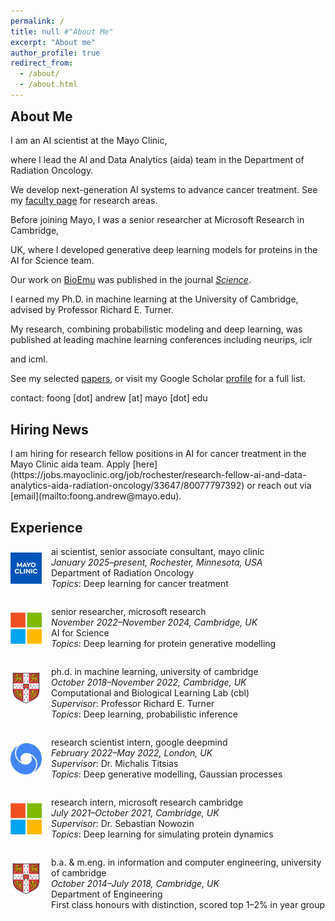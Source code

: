 ```yaml
---
permalink: /
title: null #"About Me"
excerpt: "About me"
author_profile: true
redirect_from:
  - /about/
  - /about.html
---
```


<style>
  .page__title {
    display: none;
  }
</style>

<h2 style = "margin-top: 0em;">About Me</h2>

I am an AI scientist at the 
Mayo Clinic,
<!-- <a href="https://www.mayoclinic.org">Mayo Clinic</a>,  -->
where I lead the AI and Data Analytics 
(<span class="small-caps">aida</span>)
team in the 
Department of Radiation Oncology.
<!-- [Department of Radiation Oncology](https://www.mayoclinic.org/departments-centers/radiation-oncology/home/orc-20188588). -->
We develop next-generation 
AI
systems to advance cancer treatment.
See my [faculty page](https://www.mayo.edu/research/faculty/foong-andrew-ph-d/bio-20583559) for research areas.

Before joining Mayo, I was a senior researcher
at
Microsoft Research in Cambridge,
<!-- <a href= "https://www.microsoft.com/en-us/research/lab/microsoft-research-cambridge/">Microsoft Research</a> in Cambridge, -->
UK,
where I developed generative deep learning models for proteins in the 
AI for Science team.
<!-- [AI for Science team](https://www.microsoft.com/en-us/research/lab/microsoft-research-ai4science/). -->
Our work on
<a href="https://www.microsoft.com/en-us/research/video/scalable-emulation-of-protein-equilibrium-ensembles-with-bioemu/" >BioEmu</a>
was published in the journal [*Science*](https://www.science.org/doi/10.1126/science.adv9817).

I earned my 
Ph.D.
in machine learning
at the
University of Cambridge, advised by 
Professor Richard E. Turner.
<!-- [Professor Richard E. Turner](https://rich-turner-group.github.io). -->
My research, combining probabilistic modeling and deep learning, was published at leading machine learning conferences including
<span class="small-caps">n</span>eur<span class="small-caps">ips, iclr</span>
<!-- <span class="small-caps">neurips, iclr</span> -->
and
<span class="small-caps">icml</span>.

See my selected [papers](./publications.md), or visit my Google Scholar [profile](https://scholar.google.com/citations?user=2UOjgIUAAAAJ&hl=en) for a full list.

<span class="small-caps"> contact</span>:<span class="email"> foong [dot] andrew [at] mayo [dot] edu</span>


<h2>Hiring News</h2>
I am hiring for research fellow positions in AI for cancer treatment in the Mayo Clinic
<span class="small-caps">aida</span>
team. Apply [here](https://jobs.mayoclinic.org/job/rochester/research-fellow-ai-and-data-analytics-aida-radiation-oncology/33647/80077797392) or reach out via [email](mailto:foong.andrew@mayo.edu).

<h2>Experience</h2>

<div style="display: flex; align-items: flex-start; margin-bottom: 1em;">
  <img src="../assets/mayo_clinic_logo.jpeg" alt="Mayo Clinic logo"
       style="width: 50px; height: 50px; margin-right: 15px; flex-shrink: 0; vertical-align: top; margin-top: 10px;" />
  <div style="margin-top: 0;">
    <p style="margin-top: 0;">
      <span class="small-caps">ai scientist, senior associate consultant, mayo clinic</span><br/>
      <em>January 2025–present, Rochester, Minnesota, USA</em><br/>
      Department of Radiation Oncology<br/>
      <em>Topics</em>: Deep learning for cancer treatment
    </p>
  </div>
</div>

<div style="display: flex; align-items: flex-start; margin-bottom: 1em;">
  <img src="../assets/msr.jpeg" alt="Microsoft logo"
       style="width: 50px; height: 50px; margin-right: 15px; flex-shrink: 0; vertical-align: top; margin-top: 10px;" />
  <div style="margin-top: 0;">
    <p style="margin-top: 0;">
      <span class="small-caps">senior researcher, microsoft research</span><br/>
      <em>November 2022–November 2024, Cambridge, UK</em><br/>
      AI for Science<br/>
      <em>Topics</em>: Deep learning for protein generative modelling
    </p>
  </div>
</div>

<div style="display: flex; align-items: flex-start; margin-bottom: 1em;">
  <img src="../assets/camlogo.png" alt="University of Cambridge logo"
       style="width: 50px; height: 50px; margin-right: 15px; flex-shrink: 0; vertical-align: top; margin-top: 10px;" />
  <div style="margin-top: 0;">
    <p style="margin-top: 0;">
      <span class="small-caps">ph.d. in machine learning, university of cambridge</span><br/>
      <em>October 2018–November 2022, Cambridge, UK</em><br/>
      Computational and Biological Learning Lab (<span class="small-caps">cbl</span>)<br/>
      <em>Supervisor</em>: Professor Richard E. Turner<br/>
     <em>Topics</em>: Deep learning, probabilistic inference
    </p>
  </div>
</div>

<div style="display: flex; align-items: flex-start; margin-bottom: 1em;">
  <img src="../assets/deepmind.png" alt="DeepMind logo"
       style="width: 50px; height: 50px; margin-right: 15px; flex-shrink: 0; vertical-align: top; margin-top: 10px;" />
  <div style="margin-top: 0;">
    <p style="margin-top: 0;">
      <span class="small-caps">research scientist intern, google deepmind</span><br/>
      <em>February 2022–May 2022, London, UK</em><br/>
      <em>Supervisor</em>: Dr. Michalis Titsias<br/>
      <em>Topics</em>: Deep generative modelling, Gaussian processes
    </p>
  </div>
</div>

<div style="display: flex; align-items: flex-start; margin-bottom: 1em;">
  <img src="../assets/msr.jpeg" alt="Microsoft logo"
       style="width: 50px; height: 50px; margin-right: 15px; flex-shrink: 0; vertical-align: top; margin-top: 10px;" />
  <div style="margin-top: 0;">
    <p style="margin-top: 0;">
      <span class="small-caps">research intern, microsoft research cambridge</span><br/>
      <em>July 2021–October 2021, Cambridge, UK</em><br/>
      <em>Supervisor</em>: Dr. Sebastian Nowozin<br/>
      <em>Topics</em>: Deep learning for simulating protein dynamics
    </p>
  </div>
</div>

<div style="display: flex; align-items: flex-start; margin-bottom: 1em;">
  <img src="../assets/camlogo.png" alt="University of Cambridge logo"
       style="width: 50px; height: 50px; margin-right: 15px; flex-shrink: 0; vertical-align: top; margin-top: 10px;" />
  <div style="margin-top: 0;">
    <p style="margin-top: 0;">
      <span class="small-caps">b.a. & m.eng. in information and computer engineering, university of cambridge</span><br/>
      <em>October 2014–July 2018, Cambridge, UK</em><br/>
      Department of Engineering<br/>
      First class honours with distinction, scored top 1–2% in year group
    </p>
  </div>
</div>
